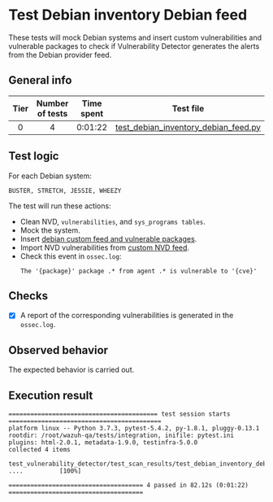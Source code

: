 # Test Debian inventory Debian feed

These tests will mock Debian systems and insert custom vulnerabilities and vulnerable packages to check if Vulnerability Detector generates the alerts from the Debian provider feed.

## General info

|Tier | Number of tests | Time spent| Test file |
|:--:|:--:|:--:|:--:|
| 0 | 4 | 0:01:22 | [test_debian_inventory_debian_feed.py](../../test_scan_results/test_debian_inventory_debian_feed.py)|

## Test logic

For each Debian system:

```
BUSTER, STRETCH, JESSIE, WHEEZY
```

The test will run these actions:
- Clean NVD, `vulnerabilities`, and `sys_programs tables`.
- Mock the system.
- Insert [debian custom feed and vulnerable packages](../../test_scan_results/data/debian_vulnerabilities.json).
- Import NVD vulnerabilities from [custom NVD feed](../../test_scan_results/data/real_nvd_feed.json).
- Check this event in `ossec.log`:
  ```
  The '{package}' package .* from agent .* is vulnerable to '{cve}'
  ```

## Checks

- [x] A report of the corresponding vulnerabilities is generated in the `ossec.log`.

## Observed behavior

The expected behavior is carried out.

## Execution result

```
========================================= test session starts ==========================================
platform linux -- Python 3.7.3, pytest-5.4.2, py-1.8.1, pluggy-0.13.1
rootdir: /root/wazuh-qa/tests/integration, inifile: pytest.ini
plugins: html-2.0.1, metadata-1.9.0, testinfra-5.0.0
collected 4 items

test_vulnerability_detector/test_scan_results/test_debian_inventory_debian_feed.py ....          [100%]

===================================== 4 passed in 82.12s (0:01:22) =====================================
```
